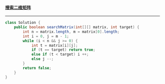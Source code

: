 #### <a href="https://leetcode.cn/problems/search-a-2d-matrix-ii/">搜索二维矩阵</a>

-------------------

```java
class Solution {
    public boolean searchMatrix(int[][] matrix, int target) {
        int n = matrix.length, m = matrix[0].length;
        int i = 0, j = m - 1;
        while (i < n && j >= 0) {
            int t = matrix[i][j];
            if (t == target) return true;
            else if (t < target) i ++;
            else j --;
        }
        return false;
    }
}
```

